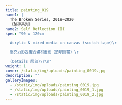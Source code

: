 ```yaml
---
title: painting_019
name1: |
  The Broken Series, 2019–2020
  《破碎系列》
name2: Self Reflection III
spec: "90 x 120cm

  Acrylic & mixed media on canvas (scotch tape)\r

  壓克力彩及複合媒材畫布（透明膠帶）\r

  (Details 局部)\r\n"
weight: 1
cover: /static/img/uploads/painting_0019.jpg
description: ""
galleryImages:
  - /static/img/uploads/painting_0019.jpg
  - /static/img/uploads/painting_0019_1.jpg
  - /static/img/uploads/painting_0019_2.jpg
---
```

